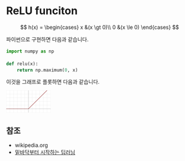 # ReLU funciton

$$
h(x) =
\begin{cases}
x &(x \gt 0)\\
0 &(x \le 0)
\end{cases}
$$

파이썬으로 구현하면 다음과 같습니다.

```python
import numpy as np

def relu(x):
	return np.maximum(0, x)
```

이것을 그래프로 플롯하면 다음과 같습니다.

![Activation rectified linear.svg](relu_function.assets/120px-Activation_rectified_linear.svg.png)

## 참조

- wikipedia.org
- [밑바닥부터 시작하는 딥러닝](http://www.hanbit.co.kr/media/community/review_view.html?hbr_idx=3595)

